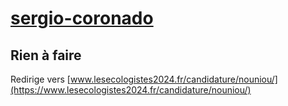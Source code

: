 # [sergio-coronado](https://nouveau-front-populaire-legislatives-2024.fr/sergio-coronado)

## Rien à faire
Redirige vers [www.lesecologistes2024.fr/candidature/nouniou/](https://www.lesecologistes2024.fr/candidature/nouniou/)